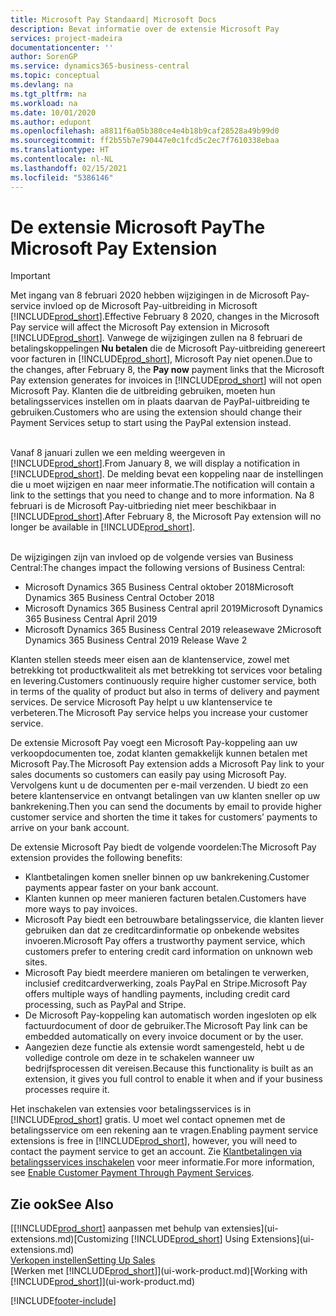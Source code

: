 ```yaml
---
title: Microsoft Pay Standaard| Microsoft Docs
description: Bevat informatie over de extensie Microsoft Pay
services: project-madeira
documentationcenter: ''
author: SorenGP
ms.service: dynamics365-business-central
ms.topic: conceptual
ms.devlang: na
ms.tgt_pltfrm: na
ms.workload: na
ms.date: 10/01/2020
ms.author: edupont
ms.openlocfilehash: a8811f6a05b380ce4e4b18b9caf28528a49b99d0
ms.sourcegitcommit: ff2b55b7e790447e0c1fcd5c2ec7f7610338ebaa
ms.translationtype: HT
ms.contentlocale: nl-NL
ms.lasthandoff: 02/15/2021
ms.locfileid: "5386146"
---
```

# <a name="the-microsoft-pay-extension"></a><span data-ttu-id="980e9-103">De extensie Microsoft Pay</span><span class="sxs-lookup"><span data-stu-id="980e9-103">The Microsoft Pay Extension</span></span>

> [!IMPORTANT]
> <span data-ttu-id="980e9-104">Met ingang van 8 februari 2020 hebben wijzigingen in de Microsoft Pay-service invloed op de Microsoft Pay-uitbreiding in Microsoft [!INCLUDE[prod_short](includes/prod_long.md)].</span><span class="sxs-lookup"><span data-stu-id="980e9-104">Effective February 8 2020, changes in the Microsoft Pay service will affect the Microsoft Pay extension in Microsoft [!INCLUDE[prod_short](includes/prod_long.md)].</span></span> <span data-ttu-id="980e9-105">Vanwege de wijzigingen zullen na 8 februari de betalingskoppelingen **Nu betalen** die de Microsoft Pay-uitbreiding genereert voor facturen in [!INCLUDE[prod_short](includes/prod_short.md)], Microsoft Pay niet openen.</span><span class="sxs-lookup"><span data-stu-id="980e9-105">Due to the changes, after February 8, the **Pay now** payment links that the Microsoft Pay extension generates for invoices in [!INCLUDE[prod_short](includes/prod_short.md)] will not open Microsoft Pay.</span></span> <span data-ttu-id="980e9-106">Klanten die de uitbreiding gebruiken, moeten hun betalingsservices instellen om in plaats daarvan de PayPal-uitbreiding te gebruiken.</span><span class="sxs-lookup"><span data-stu-id="980e9-106">Customers who are using the extension should change their Payment Services setup to start using the PayPal extension instead.</span></span><br /></br>
>
> <span data-ttu-id="980e9-107">Vanaf 8 januari zullen we een melding weergeven in [!INCLUDE[prod_short](includes/prod_short.md)].</span><span class="sxs-lookup"><span data-stu-id="980e9-107">From January 8, we will display a notification in [!INCLUDE[prod_short](includes/prod_short.md)].</span></span> <span data-ttu-id="980e9-108">De melding bevat een koppeling naar de instellingen die u moet wijzigen en naar meer informatie.</span><span class="sxs-lookup"><span data-stu-id="980e9-108">The notification will contain a link to the settings that you need to change and to more information.</span></span> <span data-ttu-id="980e9-109">Na 8 februari is de Microsoft Pay-uitbrieding niet meer beschikbaar in [!INCLUDE[prod_short](includes/prod_short.md)].</span><span class="sxs-lookup"><span data-stu-id="980e9-109">After February 8, the Microsoft Pay extension will no longer be available in [!INCLUDE[prod_short](includes/prod_short.md)].</span></span><br /></br>
>
> <span data-ttu-id="980e9-110">De wijzigingen zijn van invloed op de volgende versies van Business Central:</span><span class="sxs-lookup"><span data-stu-id="980e9-110">The changes impact the following versions of Business Central:</span></span>
> - <span data-ttu-id="980e9-111">Microsoft Dynamics 365 Business Central oktober 2018</span><span class="sxs-lookup"><span data-stu-id="980e9-111">Microsoft Dynamics 365 Business Central October 2018</span></span>
> - <span data-ttu-id="980e9-112">Microsoft Dynamics 365 Business Central april 2019</span><span class="sxs-lookup"><span data-stu-id="980e9-112">Microsoft Dynamics 365 Business Central April 2019</span></span>
> - <span data-ttu-id="980e9-113">Microsoft Dynamics 365 Business Central 2019 releasewave 2</span><span class="sxs-lookup"><span data-stu-id="980e9-113">Microsoft Dynamics 365 Business Central 2019 Release Wave 2</span></span>

<span data-ttu-id="980e9-114">Klanten stellen steeds meer eisen aan de klantenservice, zowel met betrekking tot productkwaliteit als met betrekking tot services voor betaling en levering.</span><span class="sxs-lookup"><span data-stu-id="980e9-114">Customers continuously require higher customer service, both in terms of the quality of product but also in terms of delivery and payment services.</span></span> <span data-ttu-id="980e9-115">De service Microsoft Pay helpt u uw klantenservice te verbeteren.</span><span class="sxs-lookup"><span data-stu-id="980e9-115">The Microsoft Pay service helps you increase your customer service.</span></span>

<span data-ttu-id="980e9-116">De extensie Microsoft Pay voegt een Microsoft Pay-koppeling aan uw verkoopdocumenten toe, zodat klanten gemakkelijk kunnen betalen met Microsoft Pay.</span><span class="sxs-lookup"><span data-stu-id="980e9-116">The Microsoft Pay extension adds a Microsoft Pay link to your sales documents so customers can easily pay using Microsoft Pay.</span></span> <span data-ttu-id="980e9-117">Vervolgens kunt u de documenten per e-mail verzenden. U biedt zo een betere klantenservice en ontvangt betalingen van uw klanten sneller op uw bankrekening.</span><span class="sxs-lookup"><span data-stu-id="980e9-117">Then you can send the documents by email to provide higher customer service and shorten the time it takes for customers’ payments to arrive on your bank account.</span></span>

<span data-ttu-id="980e9-118">De extensie Microsoft Pay biedt de volgende voordelen:</span><span class="sxs-lookup"><span data-stu-id="980e9-118">The Microsoft Pay extension provides the following benefits:</span></span>
- <span data-ttu-id="980e9-119">Klantbetalingen komen sneller binnen op uw bankrekening.</span><span class="sxs-lookup"><span data-stu-id="980e9-119">Customer payments appear faster on your bank account.</span></span>
- <span data-ttu-id="980e9-120">Klanten kunnen op meer manieren facturen betalen.</span><span class="sxs-lookup"><span data-stu-id="980e9-120">Customers have more ways to pay invoices.</span></span>
- <span data-ttu-id="980e9-121">Microsoft Pay biedt een betrouwbare betalingsservice, die klanten liever gebruiken dan dat ze creditcardinformatie op onbekende websites invoeren.</span><span class="sxs-lookup"><span data-stu-id="980e9-121">Microsoft Pay offers a trustworthy payment service, which customers prefer to entering credit card information on unknown web sites.</span></span>
- <span data-ttu-id="980e9-122">Microsoft Pay biedt meerdere manieren om betalingen te verwerken, inclusief creditcardverwerking, zoals PayPal en Stripe.</span><span class="sxs-lookup"><span data-stu-id="980e9-122">Microsoft Pay offers multiple ways of handling payments, including credit card processing, such as PayPal and Stripe.</span></span>
- <span data-ttu-id="980e9-123">De Microsoft Pay-koppeling kan automatisch worden ingesloten op elk factuurdocument of door de gebruiker.</span><span class="sxs-lookup"><span data-stu-id="980e9-123">The Microsoft Pay link can be embedded automatically on every invoice document or by the user.</span></span>
- <span data-ttu-id="980e9-124">Aangezien deze functie als extensie wordt samengesteld, hebt u de volledige controle om deze in te schakelen wanneer uw bedrijfsprocessen dit vereisen.</span><span class="sxs-lookup"><span data-stu-id="980e9-124">Because this functionality is built as an extension, it gives you full control to enable it when and if your business processes require it.</span></span>

<span data-ttu-id="980e9-125">Het inschakelen van extensies voor betalingsservices is in [!INCLUDE[prod_short](includes/prod_short.md)] gratis. U moet wel contact opnemen met de betalingsservice om een rekening aan te vragen.</span><span class="sxs-lookup"><span data-stu-id="980e9-125">Enabling payment service extensions is free in [!INCLUDE[prod_short](includes/prod_short.md)], however, you will need to contact the payment service to get an account.</span></span> <span data-ttu-id="980e9-126">Zie [Klantbetalingen via betalingsservices inschakelen](sales-how-enable-payment-service-extensions.md) voor meer informatie.</span><span class="sxs-lookup"><span data-stu-id="980e9-126">For more information, see [Enable Customer Payment Through Payment Services](sales-how-enable-payment-service-extensions.md).</span></span>

## <a name="see-also"></a><span data-ttu-id="980e9-127">Zie ook</span><span class="sxs-lookup"><span data-stu-id="980e9-127">See Also</span></span>
<span data-ttu-id="980e9-128">[[!INCLUDE[prod_short](includes/prod_short.md)] aanpassen met behulp van extensies](ui-extensions.md)</span><span class="sxs-lookup"><span data-stu-id="980e9-128">[Customizing [!INCLUDE[prod_short](includes/prod_short.md)] Using Extensions](ui-extensions.md)</span></span>  
[<span data-ttu-id="980e9-129">Verkopen instellen</span><span class="sxs-lookup"><span data-stu-id="980e9-129">Setting Up Sales</span></span>](sales-setup-sales.md)  
<span data-ttu-id="980e9-130">[Werken met [!INCLUDE[prod_short](includes/prod_short.md)]](ui-work-product.md)</span><span class="sxs-lookup"><span data-stu-id="980e9-130">[Working with [!INCLUDE[prod_short](includes/prod_short.md)]](ui-work-product.md)</span></span>


[!INCLUDE[footer-include](includes/footer-banner.md)]